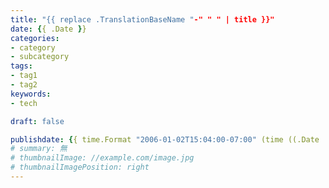 ```yaml
---
title: "{{ replace .TranslationBaseName "-" " " | title }}"
date: {{ .Date }}
categories:
- category
- subcategory
tags:
- tag1
- tag2
keywords:
- tech

draft: false

publishdate: {{ time.Format "2006-01-02T15:04:00-07:00" (time ((.Date | time.AsTime).AddDate 0 0 1 | time.Format "2006-01-02") "Asia/Taipei") }}
# summary: 無
# thumbnailImage: //example.com/image.jpg
# thumbnailImagePosition: right
---
```



